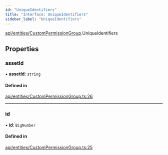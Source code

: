 ```yaml
---
id: "UniqueIdentifiers"
title: "Interface: UniqueIdentifiers"
sidebar_label: "UniqueIdentifiers"
---
```


[api/entities/CustomPermissionGroup](../../../../../modules/API/Entities/CustomPermissionGroup/CustomPermissionGroup.md).UniqueIdentifiers

## Properties

### assetId

• **assetId**: `string`

#### Defined in

[api/entities/CustomPermissionGroup.ts:26](https://github.com/PolymeshAssociation/polymesh-sdk/blob/3cc570ade/src/api/entities/CustomPermissionGroup.ts#L26)

___

### id

• **id**: `BigNumber`

#### Defined in

[api/entities/CustomPermissionGroup.ts:25](https://github.com/PolymeshAssociation/polymesh-sdk/blob/3cc570ade/src/api/entities/CustomPermissionGroup.ts#L25)
